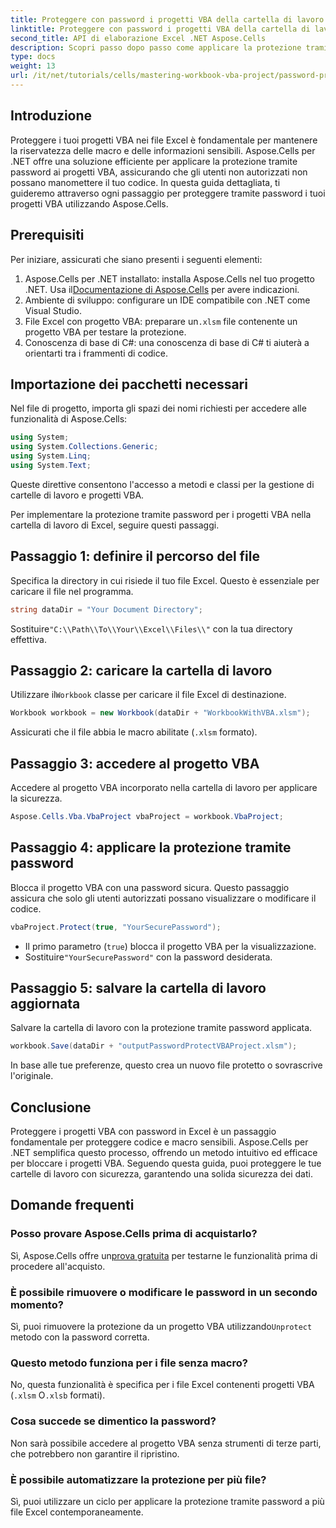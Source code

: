 ```yaml
---
title: Proteggere con password i progetti VBA della cartella di lavoro di Excel
linktitle: Proteggere con password i progetti VBA della cartella di lavoro di Excel
second_title: API di elaborazione Excel .NET Aspose.Cells
description: Scopri passo dopo passo come applicare la protezione tramite password per salvaguardare le tue macro e il codice sensibile da accessi non autorizzati.
type: docs
weight: 13
url: /it/net/tutorials/cells/mastering-workbook-vba-project/password-protect-vba-projects/
---
```

## Introduzione

Proteggere i tuoi progetti VBA nei file Excel è fondamentale per mantenere la riservatezza delle macro e delle informazioni sensibili. Aspose.Cells per .NET offre una soluzione efficiente per applicare la protezione tramite password ai progetti VBA, assicurando che gli utenti non autorizzati non possano manomettere il tuo codice. In questa guida dettagliata, ti guideremo attraverso ogni passaggio per proteggere tramite password i tuoi progetti VBA utilizzando Aspose.Cells.

## Prerequisiti

Per iniziare, assicurati che siano presenti i seguenti elementi:

1. Aspose.Cells per .NET installato: installa Aspose.Cells nel tuo progetto .NET. Usa il[Documentazione di Aspose.Cells](https://reference.aspose.com/cells/net/) per avere indicazioni.
2. Ambiente di sviluppo: configurare un IDE compatibile con .NET come Visual Studio.
3.  File Excel con progetto VBA: preparare un`.xlsm` file contenente un progetto VBA per testare la protezione.
4. Conoscenza di base di C#: una conoscenza di base di C# ti aiuterà a orientarti tra i frammenti di codice.

## Importazione dei pacchetti necessari

Nel file di progetto, importa gli spazi dei nomi richiesti per accedere alle funzionalità di Aspose.Cells:

```csharp
using System;
using System.Collections.Generic;
using System.Linq;
using System.Text;
```

Queste direttive consentono l'accesso a metodi e classi per la gestione di cartelle di lavoro e progetti VBA.

Per implementare la protezione tramite password per i progetti VBA nella cartella di lavoro di Excel, seguire questi passaggi.

## Passaggio 1: definire il percorso del file

Specifica la directory in cui risiede il tuo file Excel. Questo è essenziale per caricare il file nel programma.

```csharp
string dataDir = "Your Document Directory";
```

 Sostituire`"C:\\Path\\To\\Your\\Excel\\Files\\"` con la tua directory effettiva.

## Passaggio 2: caricare la cartella di lavoro

 Utilizzare il`Workbook` classe per caricare il file Excel di destinazione.

```csharp
Workbook workbook = new Workbook(dataDir + "WorkbookWithVBA.xlsm");
```

Assicurati che il file abbia le macro abilitate (`.xlsm` formato).

## Passaggio 3: accedere al progetto VBA

Accedere al progetto VBA incorporato nella cartella di lavoro per applicare la sicurezza.

```csharp
Aspose.Cells.Vba.VbaProject vbaProject = workbook.VbaProject;
```

## Passaggio 4: applicare la protezione tramite password

Blocca il progetto VBA con una password sicura. Questo passaggio assicura che solo gli utenti autorizzati possano visualizzare o modificare il codice.

```csharp
vbaProject.Protect(true, "YourSecurePassword");
```

- Il primo parametro (`true`) blocca il progetto VBA per la visualizzazione.
-  Sostituire`"YourSecurePassword"` con la password desiderata.

## Passaggio 5: salvare la cartella di lavoro aggiornata

Salvare la cartella di lavoro con la protezione tramite password applicata.

```csharp
workbook.Save(dataDir + "outputPasswordProtectVBAProject.xlsm");
```

In base alle tue preferenze, questo crea un nuovo file protetto o sovrascrive l'originale.

## Conclusione

Proteggere i progetti VBA con password in Excel è un passaggio fondamentale per proteggere codice e macro sensibili. Aspose.Cells per .NET semplifica questo processo, offrendo un metodo intuitivo ed efficace per bloccare i progetti VBA. Seguendo questa guida, puoi proteggere le tue cartelle di lavoro con sicurezza, garantendo una solida sicurezza dei dati.

## Domande frequenti

### Posso provare Aspose.Cells prima di acquistarlo?
 Sì, Aspose.Cells offre un[prova gratuita](https://releases.aspose.com/) per testarne le funzionalità prima di procedere all'acquisto.

### È possibile rimuovere o modificare le password in un secondo momento?
 Sì, puoi rimuovere la protezione da un progetto VBA utilizzando`Unprotect` metodo con la password corretta.

### Questo metodo funziona per i file senza macro?
No, questa funzionalità è specifica per i file Excel contenenti progetti VBA (`.xlsm` O`.xlsb` formati).

### Cosa succede se dimentico la password?
Non sarà possibile accedere al progetto VBA senza strumenti di terze parti, che potrebbero non garantire il ripristino.

### È possibile automatizzare la protezione per più file?
Sì, puoi utilizzare un ciclo per applicare la protezione tramite password a più file Excel contemporaneamente.

